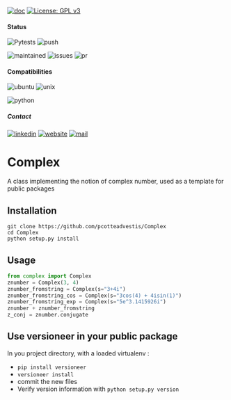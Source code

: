 [![doc](https://img.shields.io/badge/-Documentation-blue)](https://advestis.github.io/complex)
[![License: GPL v3](https://img.shields.io/badge/License-GPL%20v3-blue.svg)](https://www.gnu.org/licenses/gpl-3.0)

#### Status
![Pytests](https://github.com/Advestis/complex/actions/workflows/pull-request.yml/badge.svg)
![push](https://github.com/Advestis/complex/actions/workflows/push.yml/badge.svg)

![maintained](https://img.shields.io/badge/Maintained%3F-yes-green.svg)
![issues](https://img.shields.io/github/issues/Advestis/complex.svg)
![pr](https://img.shields.io/github/issues-pr/Advestis/complex.svg)


#### Compatibilities
![ubuntu](https://img.shields.io/badge/Ubuntu-supported--tested-success)
![unix](https://img.shields.io/badge/Other%20Unix-supported--untested-yellow)

![python](https://img.shields.io/pypi/pyversions/complex)


##### Contact
[![linkedin](https://img.shields.io/badge/LinkedIn-Advestis-blue)](https://www.linkedin.com/company/advestis/)
[![website](https://img.shields.io/badge/website-Advestis.com-blue)](https://www.advestis.com/)
[![mail](https://img.shields.io/badge/mail-maintainers-blue)](mailto:pythondev@advestis.com)

# Complex

A class implementing the notion of complex number, used as a template for public packages

## Installation

```
git clone https://github.com/pcotteadvestis/Complex
cd Complex
python setup.py install
```

## Usage

```python
from complex import Complex
znumber = Complex(3, 4)
znumber_fromstring = Complex(s="3+4i")
znumber_fromstring_cos = Complex(s="3cos(4) + 4isin(1)")
znumber_fromstring_exp = Complex(s="5e^3.1415926i")
znumber + znumber_fromstring
z_conj = znumber.conjugate
```

## Use versioneer in your public package

In you project directory, with a loaded virtualenv :
* `pip install versioneer`
* `versioneer install`
* commit the new files
* Verify version information with `python setup.py version`
